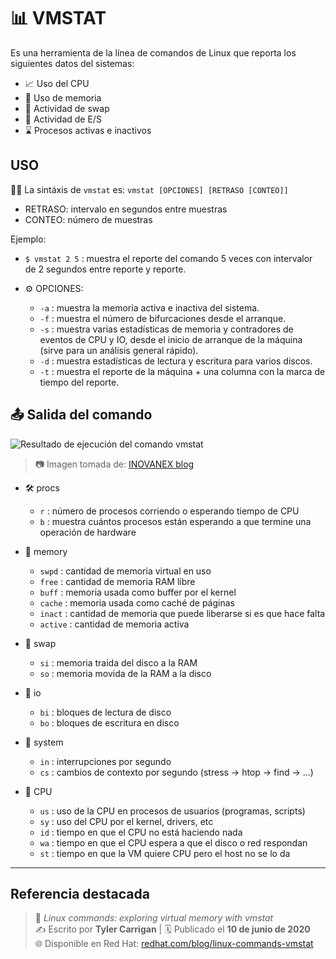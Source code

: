 # 📊 VMSTAT

Es una herramienta de la línea de comandos de Linux que reporta los siguientes datos del sistemas:
- 📈 Uso del CPU
- 🧠 Uso de memoria
- 🔄️ Actividad de swap
- 💾 Actividad de E/S
- ⌛ Procesos activas e inactivos

## USO

✍🏻 La sintáxis de `vmstat` es: `vmstat [OPCIONES] [RETRASO [CONTEO]]`
- RETRASO: intervalo en segundos entre muestras
- CONTEO: número de muestras

Ejemplo: 
- `$ vmstat 2 5` : muestra el reporte del comando 5 veces con intervalor de 2 segundos entre reporte y reporte. 

- ⚙️ OPCIONES: 
  - `-a` : muestra la memoria activa e inactiva del sistema.
  - `-f` : muestra el número de bifurcaciones desde el arranque.   
  - `-s` : muestra varias estadísticas de memoria y contradores de eventos de CPU y IO, desde el inicio de arranque de la máquina (sirve para un análisis general rápido).
  - `-d` : muestra estadísticas de lectura y escritura para varios discos.
  - `-t` : muestra el reporte de la máquina + una columna con la marca de tiempo del reporte.

## 📤 Salida del comando
![Resultado de ejecución del comando vmstat](https://inovanex.com/blog/wp-content/uploads/2017/12/vmstat.jpg)
> 📷 Imagen tomada de: [INOVANEX blog](https://inovanex.com/blog/vmstat-para-que-sirve/)

  - 🛠️ procs
    - `r` : número de procesos corriendo o esperando tiempo de CPU
    - `b` : muestra cuántos procesos están esperando a que termine una operación de hardware
  
  - 🧠 memory
    - `swpd` : cantidad de memoria virtual en uso
    - `free` : cantidad de memoria RAM libre
    - `buff` : memoria usada como buffer por el kernel
    - `cache` : memoria usada como caché de páginas
    - `inact` : cantidad de memoria que puede liberarse si es que hace falta
    - `active` : cantidad de memoria activa
  
  - 🔄️ swap
    - `si` : memoria traida del disco a la RAM
    - `so` : memoria movida de la RAM a la disco
  
  - 📀 io
    - `bi` : bloques de lectura de disco
    - `bo` : bloques de escritura en disco
  
  - 🧠 system
    - `in` : interrupciones por segundo
    - `cs` : cambios de contexto por segundo (stress -> htop -> find -> ...)

  - 💾 CPU
    - `us` : uso de la CPU en procesos de usuarios (programas, scripts)
    - `sy` : uso del CPU por el kernel, drivers, etc
    - `id` : tiempo en que el CPU no está haciendo nada
    - `wa` : tiempo en que el CPU espera a que el disco o red respondan
    - `st` : tiempo en que la VM quiere CPU pero el host no se lo da

---

## Referencia destacada

> 📘 *Linux commands: exploring virtual memory with vmstat*  
> ✍️ Escrito por **Tyler Carrigan** | 🗓️ Publicado el **10 de junio de 2020**  
> 🌐 Disponible en Red Hat: [redhat.com/blog/linux-commands-vmstat](https://www.redhat.com/en/blog/linux-commands-vmstat)  
